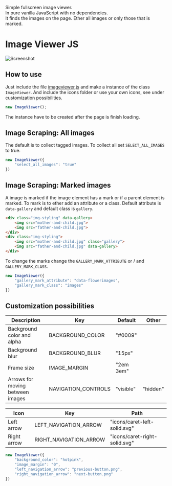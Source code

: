 Simple fullscreen image viewer.  
In pure vanilla JavaScript with no dependencies.  
It finds the images on the page. Ether all images or only those that is marked.
# Image Viewer JS

![Screenshot](README/screenshots/imageviewer01.png)

## How to use

Just include the file [imageviewer.js](./imageviewer.js) and make a instance of the class `ImageViewer`. And include the icons folder or use your own icons, see under customization possibilities. 

```javascript
new ImageViewer();
```
The instance have to be created after the page is finish loading.

## Image Scraping: All images

The default is to collect tagged images. To collect all set `SELECT_ALL_IMAGES` to true.

```javascript
new ImageViewer({
    "select_all_images": "true"
})
```

## Image Scraping: Marked images
A image is marked if the image element has a mark or if a parent element is marked.
To mark is to ether add an attribute or a class. Default attribute is `data-gallery` and default class is `gallery`.

```html
<div class="img-styling" data-gallery>
    <img src="mother-and-child.jpg">
    <img src="father-and-child.jpg">
</div>
<div class="img-styling">
    <img src="mother-and-child.jpg" class="gallery">
    <img src="father-and-child.jpg" data-gallery>
</div>
```

To change the marks change the `GALLERY_MARK_ATTRIBUTE` or / and `GALLERY_MARK_CLASS`.

```javascript
new ImageViewer({
    "gallery_mark_attribute": "data-flowerimages",
    "gallery_mark_class": "images"
})
```

## Customization possibilities

|Description | Key | Default | Other |
|------------|-----|---------|-------|
| Background color and alpha | BACKGROUND_COLOR | "#0009" | |
| Background blur | BACKGROUND_BLUR | "15px" | |
| Frame size | IMAGE_MARGIN | "2em 3em" | |
| Arrows for moving between images | NAVIGATION_CONTROLS | "visible" | "hidden" |

| Icon | Key | Path |
|------|-----|------|
| Left arrow | LEFT_NAVIGATION_ARROW | "icons/caret-left-solid.svg" |
| Right arrow | RIGHT_NAVIGATION_ARROW | "icons/caret-right-solid.svg" |

```javascript
new ImageViewer({
    "background_color": "hotpink",
    "image_margin": "0",
    "left_navigation_arrow": "previous-button.png",
    "right_navigation_arrow": "next-button.png"
})
```
